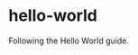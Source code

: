 # hello-world
Following the Hello World guide.

<!--
# bit about myself
I'm a 28 year old (2017), Portuguese mechanical engineer with a nonchalant curiosity for everything.
I day dream about switching career to something software-engineering or computer-science related, but I have yet to establish a specific goal and plan.

Update (2023): cringe, also, still haven't learned any of this
-->
